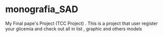 # monografia_SAD
My Final pape's Project (TCC Project) . This is a project that user register your glicemia and check out all in list , graphic and others models 
